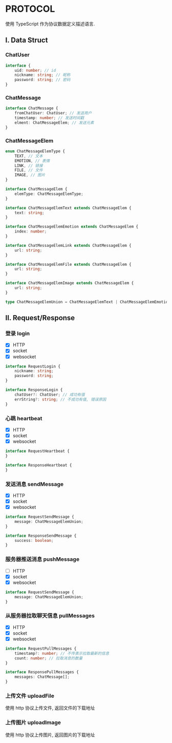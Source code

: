 # PROTOCOL

使用 TypeScript 作为协议数据定义描述语言.

## I. Data Struct

### ChatUser

```TypeScript
interface {
    uid: number; // id
    nickname: string; // 昵称
    password: string; // 密码
}
```

### ChatMessage

```TypeScript
interface ChatMessage {
    fromChatUser: ChatUser; // 发送用户
    timestamp: number; // 发送时间戳
    elment: ChatMessageElem; // 发送元素
}
```

### ChatMessageElem

```TypeScript
enum ChatMessageElemType {
    TEXT, // 文本
    EMOTION, // 表情
    LINK, // 链接
    FILE, // 文件
    IMAGE, // 图片
}

interface ChatMessageElem {
    elemType: ChatMessageElemType;
}

interface ChatMessageElemText extends ChatMessageElem {
    text: string;
}

interface ChatMessageElemEmotion extends ChatMessageElem {
    index: number;
}

interface ChatMessageElemLink extends ChatMessageElem {
    url: string;
}

interface ChatMessageElemFile extends ChatMessageElem {
    url: string;
}

interface ChatMessageElemImage extends ChatMessageElem {
    url: string;
}

type ChatMessageElemUnion = ChatMessageElemText | ChatMessageElemEmotion | ChatMessageElemLink | ChatMessageElemFile | ChatMessageElemImage;
```

## II. Request/Response

### 登录 login

- [x] HTTP
- [x] socket
- [x] websocket

```TypeScript
interface RequestLogin {
    nickname: string;
    password: string;
}

interface ResponseLogin {
    chatUser?: ChatUser; // 成功有值
    errString?: string; // 不成功有值, 错误原因
}
```

### 心跳 heartbeat

- [x] HTTP
- [x] socket
- [x] websocket

```TypeScript
interface RequestHeartbeat {
}

interface ResponseHeartbeat {
}
```

### 发送消息 sendMessage

- [x] HTTP
- [x] socket
- [x] websocket

```TypeScript
interface RequestSendMessage {
    message: ChatMessageElemUnion;
}

interface ResponseSendMessage {
    success: boolean;
}
```

### 服务器推送消息 pushMessage

- [ ] HTTP
- [x] socket
- [x] websocket

```TypeScript
interface RequestSendMessage {
    message: ChatMessageElemUnion;
}
```

### 从服务器拉取聊天信息 pullMessages

- [x] HTTP
- [x] socket
- [x] websocket

```TypeScript
interface RequestPullMessages {
    timestamp?: number; // 不传表示拉取最新的信息
    count: number; // 拉取消息的数量
}

interface ResponsePullMessages {
    messages: ChatMessage[];
}
```

### 上传文件 uploadFile

使用 http 协议上传文件, 返回文件的下载地址

### 上传图片 uploadImage

使用 http 协议上传图片, 返回图片的下载地址
